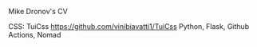 Mike Dronov's CV

CSS: TuiCss https://github.com/vinibiavatti1/TuiCss
Python, Flask, Github Actions, Nomad

